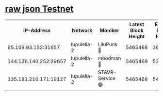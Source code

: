 [raw json Testnet](https://rpc-check.jaclalt.stavr.tech/jaclalt/rpc-jaclalt-result.json)
=

<table><tr><th>IP-Address</th><th>Network</th><th>Moniker</th><th>Latest Block Height</th><th>Earliest Block Height</th><th>Catching Up</th><th>Voting Power</th><th>Scan Time</th></tr><tr><td>65.109.93.152:31657</td><td>lupulella-2</td><td>LiluPunk 🔴</td><td>5465468</td><td>3688866</td><td>False</td><td>685033</td><td>2023-11-28T03:43:37.709732389UTC</td></tr><tr><td>144.126.140.252:29657</td><td>lupulella-2</td><td>moodman 🔴</td><td>5465469</td><td>5365469</td><td>False</td><td>769094</td><td>2023-11-28T03:43:44.590956051UTC</td></tr><tr><td>135.181.210.171:19127</td><td>lupulella-2</td><td>STAVR-Service 🟢</td><td>5465468</td><td>5462601</td><td>False</td><td>0</td><td>2023-11-28T03:43:37.378930033UTC</td></tr></table>
